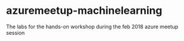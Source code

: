 # azuremeetup-machinelearning
The labs for the hands-on workshop during the feb 2018 azure meetup session
